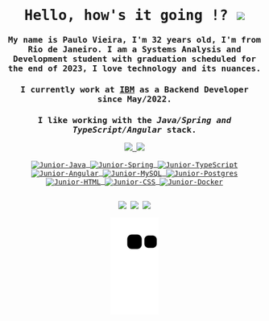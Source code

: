 <samp>

<h1 align="center">Hello, how's it going !? <img src="https://media.giphy.com/media/hvRJCLFzcasrR4ia7z/giphy.gif" width="30px"></h1>


<h3 align="center">
  My name is Paulo Vieira, I'm 32 years old, I'm from Rio de Janeiro. I am a Systems Analysis and Development student with graduation scheduled for the end of 2023, I love technology and its nuances.
</h3>
<h3 align="center">
  I currently work at <a href="https://www.ibm.com/br-pt" target="_blank">IBM</a> as a Backend Developer since May/2022.
</h3>
<h3 align="center">
I like working with the <em>Java/Spring and TypeScript/Angular</em> stack.
</h3>
<div align="center">
  <a href="https://github.com/vieirajunior-90">
  <img height="150em" src="https://github-readme-stats.vercel.app/api?username=vieirajunior-90&show_icons=true&theme=yeblu&include_all_commits=true&count_private=true"/>
  <img height="150em" src="https://github-readme-stats.vercel.app/api/top-langs/?username=vieirajunior-90&layout=compact&langs_count=7&theme=yeblu"/>
</div>
 
<div align="center">
  <div style="display: inline_block"><br>
   <img align="center" alt="Junior-Java" height="50" width="50" src="https://cdn.jsdelivr.net/gh/devicons/devicon/icons/java/java-original.svg">
    <img align="center" alt="Junior-Spring" height="50" width="50" src="https://cdn.jsdelivr.net/gh/devicons/devicon/icons/spring/spring-original.svg">
   <img align="center" alt="Junior-TypeScript" height="50" width="50" src="https://cdn.jsdelivr.net/gh/devicons/devicon/icons/typescript/typescript-original.svg">
   <img align="center" alt="Junior-Angular" height="50" width="50" src="https://cdn.jsdelivr.net/gh/devicons/devicon/icons/angularjs/angularjs-original.svg">
    <img align="center" alt="Junior-MySQL" height="50" width="50" src="https://cdn.jsdelivr.net/gh/devicons/devicon/icons/mysql/mysql-original.svg">
    <img align="center" alt="Junior-Postgres" height="50" width="50" src="https://cdn.jsdelivr.net/gh/devicons/devicon/icons/postgresql/postgresql-original.svg">
    <img align="center" alt="Junior-HTML" height="50" width="50" src="https://cdn.jsdelivr.net/gh/devicons/devicon/icons/html5/html5-original.svg">
    <img align="center" alt="Junior-CSS" height="50" width="50" src="https://cdn.jsdelivr.net/gh/devicons/devicon/icons/css3/css3-original.svg">
 <img align="center" alt="Junior-Docker" height="55" width="55" src="https://cdn.jsdelivr.net/gh/devicons/devicon/icons/docker/docker-original-wordmark.svg" />

</div>
  
##
  
<div>
  <a href="https://www.linkedin.com/in/paulocvieira/" target="_blank"><img src="https://img.shields.io/badge/-LinkedIn-%230077B5?style=for-the-badge&logo=linkedin&logoColor=white" target="_blank"></a>
  <a href = "mailto:paulovieira_dev@outlook.com"><img src="https://img.shields.io/badge/Microsoft_Outlook-0078D4?style=for-the-badge&logo=microsoft-outlook&logoColor=white" target="_blank"></a>
  <a href="https://www.instagram.com/juniorvieira_22/" target="_blank"><img src="https://img.shields.io/badge/-Instagram-%23E4405F?style=for-the-badge&logo=instagram&logoColor=white" target="_blank"></a>
  
 
  ![Snake animation](https://github.com/rafaballerini/rafaballerini/blob/output/github-contribution-grid-snake.svg)
 
</div>
</samp>


